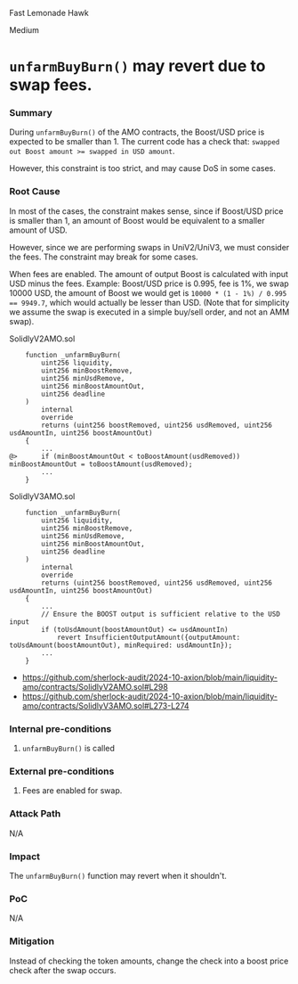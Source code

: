 Fast Lemonade Hawk

Medium

# `unfarmBuyBurn()` may revert due to swap fees.


### Summary

During `unfarmBuyBurn()` of the AMO contracts, the Boost/USD price is expected to be smaller than 1. The current code has a check that: `swapped out Boost amount >= swapped in USD amount`.

However, this constraint is too strict, and may cause DoS in some cases.

### Root Cause

In most of the cases, the constraint makes sense, since if Boost/USD price is smaller than 1, an amount of Boost would be equivalent to a smaller amount of USD.

However, since we are performing swaps in UniV2/UniV3, we must consider the fees. The constraint may break for some cases.

When fees are enabled. The amount of output Boost is calculated with input USD minus the fees. Example: Boost/USD price is 0.995, fee is 1%, we swap 10000 USD, the amount of Boost we would get is `10000 * (1 - 1%) / 0.995 == 9949.7`, which would actually be lesser than USD. (Note that for simplicity we assume the swap is executed in a simple buy/sell order, and not an AMM swap).

SolidlyV2AMO.sol
```solidity
    function _unfarmBuyBurn(
        uint256 liquidity,
        uint256 minBoostRemove,
        uint256 minUsdRemove,
        uint256 minBoostAmountOut,
        uint256 deadline
    )
        internal
        override
        returns (uint256 boostRemoved, uint256 usdRemoved, uint256 usdAmountIn, uint256 boostAmountOut)
    {
        ...
@>      if (minBoostAmountOut < toBoostAmount(usdRemoved)) minBoostAmountOut = toBoostAmount(usdRemoved);
        ...
    }

```

SolidlyV3AMO.sol
```solidity
    function _unfarmBuyBurn(
        uint256 liquidity,
        uint256 minBoostRemove,
        uint256 minUsdRemove,
        uint256 minBoostAmountOut,
        uint256 deadline
    )
        internal
        override
        returns (uint256 boostRemoved, uint256 usdRemoved, uint256 usdAmountIn, uint256 boostAmountOut)
    {
        ...
        // Ensure the BOOST output is sufficient relative to the USD input
        if (toUsdAmount(boostAmountOut) <= usdAmountIn)
            revert InsufficientOutputAmount({outputAmount: toUsdAmount(boostAmountOut), minRequired: usdAmountIn});
        ...
    }
```

- https://github.com/sherlock-audit/2024-10-axion/blob/main/liquidity-amo/contracts/SolidlyV2AMO.sol#L298
- https://github.com/sherlock-audit/2024-10-axion/blob/main/liquidity-amo/contracts/SolidlyV3AMO.sol#L273-L274

### Internal pre-conditions

1. `unfarmBuyBurn()` is called

### External pre-conditions

1. Fees are enabled for swap.

### Attack Path

N/A

### Impact

The `unfarmBuyBurn()` function may revert when it shouldn't.

### PoC

N/A

### Mitigation

Instead of checking the token amounts, change the check into a boost price check after the swap occurs.